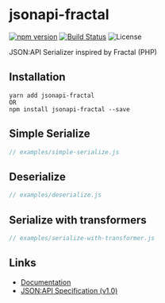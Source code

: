 # jsonapi-fractal
[![npm version](https://badge.fury.io/js/jsonapi-fractal.svg)](https://badge.fury.io/js/jsonapi-fractal)
[![Build Status](https://circleci.com/gh/andersondanilo/jsonapi-fractal.svg?style=shield)](https://app.circleci.com/pipelines/github/andersondanilo/jsonapi-fractal)
![License](https://img.shields.io/github/license/andersondanilo/jsonapi-fractal)

JSON:API Serializer inspired by Fractal (PHP)

## Installation
```
yarn add jsonapi-fractal
OR
npm install jsonapi-fractal --save
```

## Simple Serialize
```js
// examples/simple-serialize.js
```

## Deserialize
```js
// examples/deserialize.js
```

## Serialize with transformers
```js
// examples/serialize-with-transformer.js
```

## Links
- [Documentation](docs/README.md)
- [JSON:API Specification (v1.0)](https://jsonapi.org/format)
